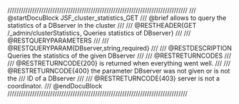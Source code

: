 ////////////////////////////////////////////////////////////////////////////////
/// @startDocuBlock JSF_cluster_statistics_GET
/// @brief allows to query the statistics of a DBserver in the cluster
///
/// @RESTHEADER{GET /_admin/clusterStatistics, Queries statistics of DBserver}
///
/// @RESTQUERYPARAMETERS
///
/// @RESTQUERYPARAM{DBserver,string,required}
///
/// @RESTDESCRIPTION Queries the statistics of the given DBserver
///
/// @RESTRETURNCODES
///
/// @RESTRETURNCODE{200} is returned when everything went well.
///
/// @RESTRETURNCODE{400} the parameter DBserver was not given or is not the
/// ID of a DBserver
///
/// @RESTRETURNCODE{403} server is not a coordinator.
/// @endDocuBlock
////////////////////////////////////////////////////////////////////////////////